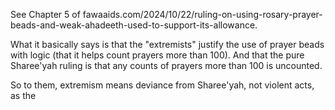 See Chapter 5 of fawaaids.com/2024/10/22/ruling-on-using-rosary-prayer-beads-and-weak-ahadeeth-used-to-support-its-allowance.

What it basically says is that the "extremists" justify the use of prayer beads with logic (that it helps count prayers more than 100). And that the pure Sharee'yah ruling is that any counts of prayers more than 100 is uncounted.

So to them, extremism means deviance from Sharee'yah, not violent acts, as the 